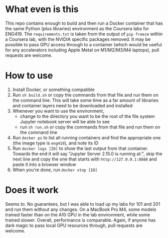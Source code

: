 # What even is this

This repo contains enough to build and then run a Docker container that has the same Python (plus libraries) environment as the Coursera labs for ENG419. The `requirements.txt` is taken from the output of `pip freeze` within a Coursera lab, with the NVIDIA specific packages removed. It may be possible to pass GPU access through to a container (which would be useful for any accelerators including Apple Metal on M1/M2/M3/M4 laptops), pull requests are welcome.

# How to use

1. Install Docker, or something compatible
2. Run `sh build.sh` or copy the commands from that file and run them on the command line. This will take some time as a far amount of libraries and container layers need to be downloaded and installed
3. Whenever you want to use the environment, 
    - change to the directory you want to be the root of the file system Jupyter notebook server will be able to see
    - run `sh run.sh` or copy the commands from that file and run them on the command line
4. Run `docker ps` to list all running containers and find the appropriate one (the image type is `eng419`), and note its ID
5. Run `docker logs [ID]` to show the last output from that container. Towards the end it will say "Jupyter Server 2.15.0 is running at:", skip the next line and copy the one that starts with `http://127.0.0.1:8888` and paste it into a browser window
6. When you're done, run `docker stop [ID]`

# Does it work

Seems to. No guarantees, but I was able to load up my labs for 101 and 201 and run them without any changes. On a MacBook Pro M4, some models trained faster than on the A10 GPU in the lab environment, while some trained slower. Overall, performance is comparable. Again, if anyone has dark magic to pass local GPU resources through, pull requests are welcome.